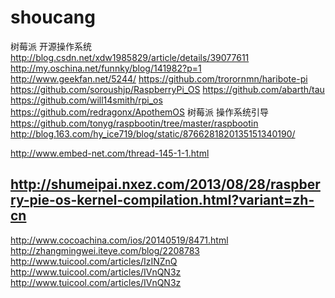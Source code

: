 # shoucang
树莓派  开源操作系统
http://blog.csdn.net/xdw1985829/article/details/39077611
http://my.oschina.net/funnky/blog/141982?p=1
http://www.geekfan.net/5244/
https://github.com/trorornmn/haribote-pi
https://github.com/soroushjp/RaspberryPi_OS
https://github.com/abarth/tau
https://github.com/will14smith/rpi_os
https://github.com/redragonx/ApothemOS
树莓派 操作系统引导
https://github.com/tonyg/raspbootin/tree/master/raspbootin
http://blog.163.com/hy_ice719/blog/static/8766281820135151340190/


http://www.embed-net.com/thread-145-1-1.html


http://shumeipai.nxez.com/2013/08/28/raspberry-pie-os-kernel-compilation.html?variant=zh-cn
------
http://www.cocoachina.com/ios/20140519/8471.html
http://zhangmingwei.iteye.com/blog/2208783
http://www.tuicool.com/articles/IzINZnQ
http://www.tuicool.com/articles/IVnQN3z
http://www.tuicool.com/articles/IVnQN3z
